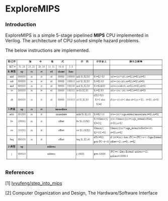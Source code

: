 # ExploreMIPS

### Introduction

ExploreMIPS is a simple 5-stage pipelined **MIPS** CPU  implemented in Verilog. The architecture of CPU solved simple hazard problems.

The below instructions are implemented.

![](doc/instructions.png)

### References

[1] [lvyufeng/step_into_mips](https://github.com/lvyufeng/step_into_mips)

[2] Computer Organization and Design, The Hardware/Software Interface